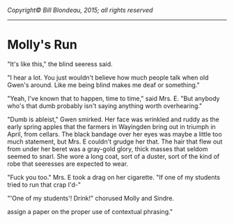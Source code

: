 _Copyright&copy; Bill Blondeau, 2015; all rights reserved_
<hr/>


# Molly's Run

"It's like this," the blind seeress said.

"I hear a lot. You just wouldn't believe how much people talk when old Gwen's around. Like me being blind makes me deaf or something."

"Yeah, I've known that to happen, time to time," said Mrs. E. "But anybody who's that dumb probably isn't saying anything worth overhearing."

"Dumb is ableist," Gwen smirked. Her face was wrinkled and ruddy as the early spring apples that the farmers in Wayingden bring out in triumph in April, from cellars. The black bandage over her eyes was maybe a little too much statement, but Mrs. E couldn't grudge her that. The hair that flew out from under her beret was a gray-gold glory, thick masses that seldom seemed to snarl. She wore a long coat, sort of a duster, sort of the kind of robe that seeresses are expected to wear.

"Fuck you too." Mrs. E took a drag on her cigarette. "If one of my students tried to run that crap I'd-"

"'One of my students'! Drink!" chorused Molly and Sindre.

 assign a paper on the proper use of contextual phrasing."
